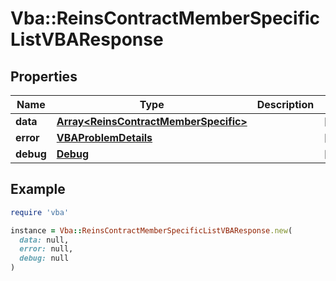 # Vba::ReinsContractMemberSpecificListVBAResponse

## Properties

| Name | Type | Description | Notes |
| ---- | ---- | ----------- | ----- |
| **data** | [**Array&lt;ReinsContractMemberSpecific&gt;**](ReinsContractMemberSpecific.md) |  | [optional] |
| **error** | [**VBAProblemDetails**](VBAProblemDetails.md) |  | [optional] |
| **debug** | [**Debug**](Debug.md) |  | [optional] |

## Example

```ruby
require 'vba'

instance = Vba::ReinsContractMemberSpecificListVBAResponse.new(
  data: null,
  error: null,
  debug: null
)
```

